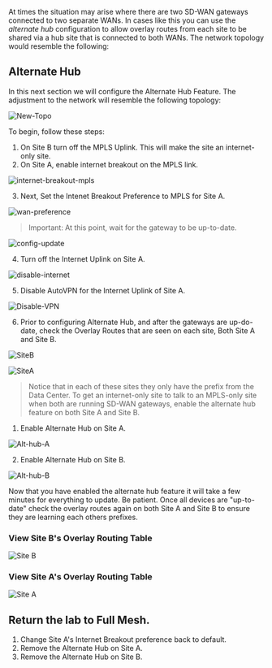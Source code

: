 At times the situation may arise where there are two SD-WAN gateways connected to two separate WANs.  In cases like this you can use the *alternate hub* configuration to allow overlay routes from each site to be shared via a hub site that is connected to both WANs.  The network topology would resemble the following:




## Alternate Hub

In this next section we will configure the Alternate Hub Feature.  The adjustment to the network will resemble the following topology:

![New-Topo](https://rvbdtech.sharepoint.com/teams/te/SiteAssets/SitePages/Branch-Deployment-Scenarios-Lab/2019-05-01_17-11-53.png)

To begin, follow these steps:

1. On Site B turn off the MPLS Uplink.  This will make the site an internet-only site.
2. On Site A, enable internet breakout on the MPLS link.

![internet-breakout-mpls](https://rvbdtech.sharepoint.com/teams/te/SiteAssets/SitePages/Branch-Deployment-Scenarios-Lab/2019-05-01_16-04-17.png)

3. Next, Set the Intenet Breakout Preference to MPLS for Site A.

![wan-preference](https://rvbdtech.sharepoint.com/teams/te/SiteAssets/SitePages/Branch-Deployment-Scenarios-Lab/2019-05-01_16-09-31.png)

> Important:  At this point, wait for the gateway to be up-to-date.

![config-update](https://rvbdtech.sharepoint.com/teams/te/SiteAssets/SitePages/Branch-Deployment-Scenarios-Lab/2019-05-01_16-09-44.png)

4. Turn off the Internet Uplink on Site A.

![disable-internet](https://rvbdtech.sharepoint.com/teams/te/SiteAssets/SitePages/Branch-Deployment-Scenarios-Lab/2019-05-01_16-10-16.png)

5. Disable AutoVPN for the Internet Uplink of Site A.

![Disable-VPN](https://rvbdtech.sharepoint.com/teams/te/SiteAssets/SitePages/Branch-Deployment-Scenarios-Lab/2019-05-01_16-11-59.png)

6. Prior to configuring Alternate Hub, and after the gateways are up-do-date, check the Overlay Routes that are seen on each site, Both Site A and Site B.

![SiteB](https://rvbdtech.sharepoint.com/teams/te/SiteAssets/SitePages/Branch-Deployment-Scenarios-Lab/2019-05-01_16-26-59.png)

![SiteA](https://rvbdtech.sharepoint.com/teams/te/SiteAssets/SitePages/Branch-Deployment-Scenarios-Lab/2019-05-01_16-27-09.png)

> Notice that in each of these sites they only have the prefix from the Data Center.  To get an internet-only site to talk to an MPLS-only site when both are running SD-WAN gateways, enable the alternate hub feature on both Site A and Site B.

1. Enable Alternate Hub on Site A.

![Alt-hub-A](https://rvbdtech.sharepoint.com/teams/te/SiteAssets/SitePages/Branch-Deployment-Scenarios-Lab/2019-05-01_16-27-50.png)

2. Enable Alternate Hub on Site B.

![Alt-hub-B](https://rvbdtech.sharepoint.com/teams/te/SiteAssets/SitePages/Branch-Deployment-Scenarios-Lab/2019-05-01_16-28-06.png)

Now that you have enabled the alternate hub feature it will take a few minutes for everything to update.  Be patient.  Once all devices are "up-to-date" check the overlay routes again on both Site A and Site B to ensure they are learning each others prefixes.

### View Site B's Overlay Routing Table

![Site B](https://rvbdtech.sharepoint.com/teams/te/SiteAssets/SitePages/Branch-Deployment-Scenarios-Lab/2019-05-01_16-43-45.png)

### View Site A's Overlay Routing Table

![Site A](https://rvbdtech.sharepoint.com/teams/te/SiteAssets/SitePages/Branch-Deployment-Scenarios-Lab/2019-05-01_16-44-03.png)


## Return the lab to Full Mesh.

1. Change Site A's Internet Breakout preference back to default.
2. Remove the Alternate Hub on Site A.
3. Remove the Alternate Hub on Site B.



